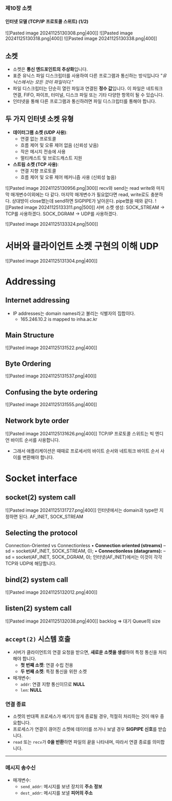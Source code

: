 ### 제10장 소켓

#### 인터넷 모델 (TCP/IP 프로토콜 스위트) (1/2)
![[Pasted image 20241125130308.png|400]]
![[Pasted image 20241125130318.png|400]]
![[Pasted image 20241125130338.png|400]]
## 소켓
- 소켓은 **통신 엔드포인트의 추상화**입니다.
- 표준 유닉스 파일 디스크립터를 사용하여 다른 프로그램과 통신하는 방식입니다
*"유닉스에서는 모든 것이 파일이다."*
- 파일 디스크립터는 단순히 열린 파일과 연결된 **정수 값**입니다. 이 파일은 네트워크 연결, FIFO, 파이프, 터미널, 디스크 파일 또는 기타 다양한 항목이 될 수 있습니다.
- 인터넷을 통해 다른 프로그램과 통신하려면 파일 디스크립터를 통해야 합니다.
## 두 가지 인터넷 소켓 유형
- **데이터그램 소켓 (UDP 사용)**:
  - 연결 없는 프로토콜
  - 흐름 제어 및 오류 제어 없음 (신뢰성 낮음)
  - 작은 메시지 전송에 사용
  - 멀티캐스트 및 브로드캐스트 지원
- **스트림 소켓 (TCP 사용)**:
  - 연결 지향 프로토콜
  - 흐름 제어 및 오류 제어 메커니즘 사용 (신뢰성 높음)

![[Pasted image 20241125130956.png|300]]
recv와 send는 read write와 마지막 매개변수이외에는 다 같다. 마지막 매개변수가 필요없다면 read, write로도 충분하다.
상대방이 close했는데 send하면 SIGPIPE가 날아온다. pipe했을 때와 같다.
![[Pasted image 20241125133311.png|500]]
서버 소켓 생성: 
SOCK_STREAM -> TCP를 사용하겠다.
SOCK_DGRAM -> UDP를 사용하겠다.

![[Pasted image 20241125133324.png|500]]
# 서버와 클라이언트 소켓 구현의 이해 UDP
![[Pasted image 20241125131304.png|400]]
# Addressing
## Internet addressing
- IP addresses는 domain names라고 불리는 식별자의 집합이다.
	- 165.246.10.2 is mapped to inha.ac.kr
## Main Structure
![[Pasted image 20241125131522.png|400]]
## Byte Ordering
![[Pasted image 20241125131537.png|400]]
## Confusing the byte ordering
![[Pasted image 20241125131555.png|400]]
## Network byte order
![[Pasted image 20241125131626.png|400]]
TCP/IP 프로토콜 스위트는 빅 엔디언 바이트 순서를 사용합니다.
- 그래서 애플리케이션은 때때로 프로세서의 바이트 순서와 네트워크 바이트 순서 사이를 변환해야 합니다.
# Socket interface
## socket(2) system call
![[Pasted image 20241125131727.png|400]]
인터넷에서는 domain과 type만 지정하면 된다. AF_INET, SOCK_STREAM
## Selecting the protocol
Connection-Oriented vs Connectionless
• **Connection oriented (streams)**
– sd = socket(AF_INET, SOCK_STREAM, 0);
• **Connectionless (datagrams):**
– sd = socket(AF_INET, SOCK_DGRAM, 0);
인터넷(AF_INET)에서는 이것이 각각 TCP와 UDP에 해당합니다.
## bind(2) system call
![[Pasted image 20241125132012.png|400]]
## listen(2) system call
![[Pasted image 20241125132038.png|400]]
backlog => 대기 Queue의 size
## `accept(2)` 시스템 호출
- 서버가 클라이언트의 연결 요청을 받으면, **새로운 소켓을 생성**하여 특정 통신을 처리해야 합니다.
  - **첫 번째 소켓**: 연결 수립 전용
  - **두 번째 소켓**: 특정 통신을 위한 소켓
- 매개변수:
  - `addr`: 연결 지향 통신이므로 **NULL**
  - `len`: **NULL**

### 연결 종료

- 소켓의 반대쪽 프로세스가 예기치 않게 종료될 경우, 적절히 처리하는 것이 매우 중요합니다.
- 프로세스가 연결이 끊어진 소켓에 데이터를 쓰거나 보낼 경우 **SIGPIPE 신호**를 받습니다.
- `read` 또는 `recv`가 **0을 반환**하면 파일의 끝을 나타내며, 따라서 연결 종료를 의미합니다.

---

### 메시지 송수신

- 매개변수:
  - `send_addr`: 메시지를 보낸 장치의 **주소 정보**
  - `dest_addr`: 메시지를 보낼 **피어의 주소**